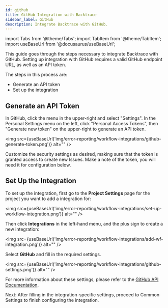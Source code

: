 ```yaml
---
id: github
title: GitHub Integration with Backtrace
sidebar_label: GitHub
description: Integrate Backtrace with GitHub.
---
```


import Tabs from '@theme/Tabs';
import TabItem from '@theme/TabItem';
import useBaseUrl from '@docusaurus/useBaseUrl';

This guide goes through the steps necessary to integrate Backtrace with GitHub. Setting up integration with GitHub requires a valid GitHub endpoint URL, as well as an API token.

The steps in this process are:

- Generate an API token
- Set up the integration

## Generate an API Token

In GitHub, click the menu in the upper-right and select "Settings". In the Personal Settings menu on the left, click "Personal Access Tokens", then "Generate new token" on the upper-right to generate an API token.

<img src={useBaseUrl('img/error-reporting/workflow-integrations/github-generate-token.png')} alt="" />

Customize the security settings as desired, making sure that the token is granted access to create new Issues. Make a note of the token, you will need it for configuration below.

## Set Up the Integration

To set up the integration, first go to the **Project Settings** page for the project you want to add a integration for:

<img src={useBaseUrl('img/error-reporting/workflow-integrations/set-up-workflow-integration.png')} alt="" />

Then click **Integrations** in the left-hand menu, and the plus sign to create a new integration:

<img src={useBaseUrl('img/error-reporting/workflow-integrations/add-wf-integration.png')} alt="" />

Select **GitHub** and fill in the required settings.

<img src={useBaseUrl('img/error-reporting/workflow-integrations/github-settings.png')} alt="" />

For more information about these settings, please refer to the [GitHub API Documentation](https://developer.github.com/enterprise/2.3/v3/issues/#create-an-issue).

Next: After filling in the integration-specific settings, proceed to Common Settings to finish configuring the integration.
